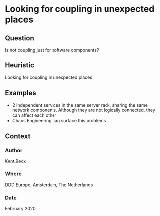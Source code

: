 # Looking for coupling in unexpected places

## Question
Is not coupling just for software components?

## Heuristic
Looking for coupling in unexpected places

## Examples
- 2 independent services in the same server rack, sharing the same network components. Although they are not logically connected, they can affect each other
- Chaos Engineering can surface this problems

## Context
### Author
[Kent Beck](https://twitter.com/KentBeck)

### Where
DDD Europe, Amsterdam, The Netherlands

### Date
February 2020